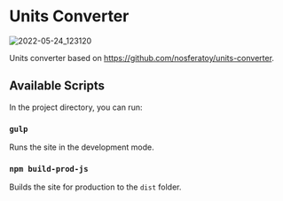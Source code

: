 # Units Converter

![2022-05-24_123120](https://user-images.githubusercontent.com/98969952/170001096-25db8bfa-6a49-40ba-ba04-e3527f004b92.png)

Units converter based on https://github.com/nosferatoy/units-converter.

## Available Scripts

In the project directory, you can run:

### `gulp`

Runs the site in the development mode.

### `npm build-prod-js`

Builds the site for production to the `dist` folder.
